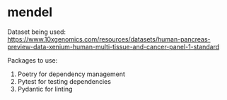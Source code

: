 # mendel

Dataset being used:
https://www.10xgenomics.com/resources/datasets/human-pancreas-preview-data-xenium-human-multi-tissue-and-cancer-panel-1-standard

Packages to use:
1. Poetry for dependency management
2. Pytest for testing dependencies
3. Pydantic for linting
